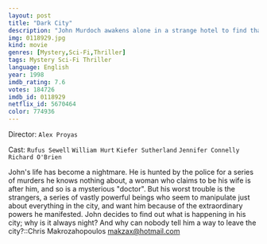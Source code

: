 ```yaml
---
layout: post
title: "Dark City"
description: "John Murdoch awakens alone in a strange hotel to find that he has lost his memory and is wanted for a series of brutal and bizarre murders. While trying to piece together his past, he stumbles upon a fiendish underworld controlled by a group of beings known as The Strangers who possess the ability to put people to sleep and alter the city and its inhabitants. Now Murdoch must find a way to stop them before they take control of his mind and destroy him..."
img: 0118929.jpg
kind: movie
genres: [Mystery,Sci-Fi,Thriller]
tags: Mystery Sci-Fi Thriller 
language: English
year: 1998
imdb_rating: 7.6
votes: 184726
imdb_id: 0118929
netflix_id: 5670464
color: 774936
---
```

Director: `Alex Proyas`  

Cast: `Rufus Sewell` `William Hurt` `Kiefer Sutherland` `Jennifer Connelly` `Richard O'Brien` 

John's life has become a nightmare. He is hunted by the police for a series of murders he knows nothing about, a woman who claims to be his wife is after him, and so is a mysterious "doctor". But his worst trouble is the strangers, a series of vastly powerful beings who seem to manipulate just about everything in the city, and want him because of the extraordinary powers he manifested. John decides to find out what is happening in his city; why is it always night? And why can nobody tell him a way to leave the city?::Chris Makrozahopoulos <makzax@hotmail.com>
